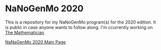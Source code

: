 # NaNoGenMo 2020

This is a repository for my NaNoGenMo program(s) for the 2020 edition. It is public in case anyone wants to follow along.
I'm ccurrently working on [The Mathematician](https://github.com/NaNoGenMo/2020/issues/49).

[NaNaGenMo 2020 Main Page](https://github.com/NaNoGenMo/2020)
